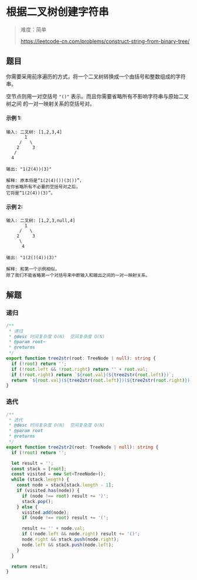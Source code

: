 # 根据二叉树创建字符串

> 难度：简单
>
> https://leetcode-cn.com/problems/construct-string-from-binary-tree/

## 题目

你需要采用前序遍历的方式，将一个二叉树转换成一个由括号和整数组成的字符串。

空节点则用一对空括号 `"()"` 表示。而且你需要省略所有不影响字符串与原始二叉树之间
的一对一映射关系的空括号对。

#### 示例 1:

```
输入: 二叉树: [1,2,3,4]
       1
     /   \
    2     3
   /
  4

输出: "1(2(4))(3)"

解释: 原本将是“1(2(4)())(3())”，
在你省略所有不必要的空括号对之后，
它将是“1(2(4))(3)”。
```

#### 示例 2:

```
输入: 二叉树: [1,2,3,null,4]
       1
     /   \
    2     3
     \
      4

输出: "1(2()(4))(3)"

解释: 和第一个示例相似，
除了我们不能省略第一个对括号来中断输入和输出之间的一对一映射关系。
```

## 解题

### 递归

```typescript
/**
 * 递归
 * @desc 时间复杂度 O(N)  空间复杂度 O(N)
 * @param root~
 * @returns
 */
export function tree2str(root: TreeNode | null): string {
  if (!root) return '';
  if (!root.left && !root.right) return '' + root.val;
  if (!root.right) return `${root.val}(${tree2str(root.left)})`;
  return `${root.val}(${tree2str(root.left)})(${tree2str(root.right)})`;
}
```

### 迭代

```typescript
/**
 * 迭代
 * @desc 时间复杂度 O(N)  空间复杂度 O(N)
 * @param root
 * @returns
 */
export function tree2str2(root: TreeNode | null): string {
  if (!root) return '';

  let result = '';
  const stack = [root];
  const visited = new Set<TreeNode>();
  while (stack.length) {
    const node = stack[stack.length - 1];
    if (visited.has(node)) {
      if (node !== root) result += ')';
      stack.pop();
    } else {
      visited.add(node);
      if (node !== root) result += '(';

      result += '' + node.val;
      if (!node.left && node.right) result += '()';
      node.right && stack.push(node.right);
      node.left && stack.push(node.left);
    }
  }

  return result;
}
```
